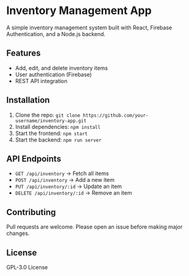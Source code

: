 # Inventory Management App
A simple inventory management system built with React, Firebase Authentication, and a Node.js backend.

## Features
- Add, edit, and delete inventory items
- User authentication (Firebase)
- REST API integration

## Installation
1. Clone the repo: `git clone https://github.com/your-username/inventory-app.git`
2. Install dependencies: `npm install`
3. Start the frontend: `npm start`
4. Start the backend: `npm run server`

## API Endpoints
- `GET /api/inventory` → Fetch all items
- `POST /api/inventory` → Add a new item
- `PUT /api/inventory/:id` → Update an item
- `DELETE /api/inventory/:id` → Remove an item

## Contributing
Pull requests are welcome. Please open an issue before making major changes.

## License
GPL-3.0 License